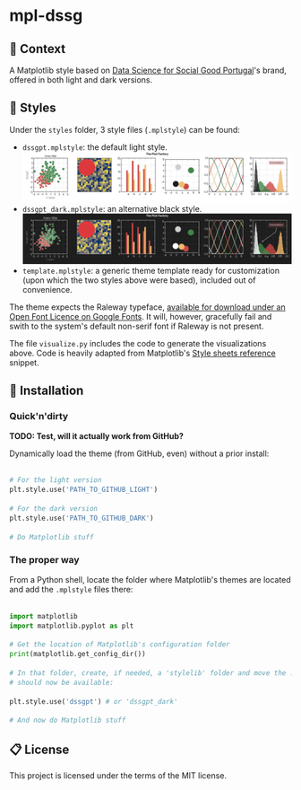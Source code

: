 # mpl-dssg

## 🤔 Context

A Matplotlib style based on [Data Science for Social Good Portugal](https://www.dssg.pt)'s brand, offered in both light and dark versions.

## 🎨 Styles

Under the `styles` folder, 3 style files (`.mplstyle`) can be found: 

- `dssgpt.mplstyle`: the default light style.
![light_theme](assets/dssgpt.png)
- `dssgpt_dark.mplstyle`: an alternative black style.
![dark_theme](assets/dssgpt_dark.png)
- `template.mplstyle`: a generic theme template ready for customization (upon which the two styles above were based), included out of convenience.

The theme expects the Raleway typeface, [available for download under an Open Font Licence on Google Fonts](https://fonts.google.com/specimen/Raleway). It will, however, gracefully fail and swith to the system's default non-serif font if Raleway is not present. 

The file `visualize.py` includes the code to generate the visualizations above. Code is heavily adapted from Matplotlib's [Style sheets reference](https://matplotlib.org/stable/gallery/style_sheets/style_sheets_reference.html) snippet. 

## 🔧 Installation 

### Quick'n'dirty

**TODO: Test, will it actually work from GitHub?**

Dynamically load the theme (from GitHub, even) without a prior install: 

```Python

# For the light version
plt.style.use('PATH_TO_GITHUB_LIGHT') 

# For the dark version
plt.style.use('PATH_TO_GITHUB_DARK') 

# Do Matplotlib stuff

```

### The proper way

From a Python shell, locate the folder where Matplotlib's themes are located and add the `.mplstyle` files there: 

```Python

import matplotlib
import matplotlib.pyplot as plt

# Get the location of Matplotlib's configuration folder
print(matplotlib.get_config_dir()) 

# In that folder, create, if needed, a 'stylelib' folder and move the .mplstyle files there. Themes
# should now be available: 

plt.style.use('dssgpt') # or 'dssgpt_dark'

# And now do Matplotlib stuff

```

## 📋 License 

This project is licensed under the terms of the MIT license.

